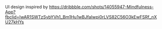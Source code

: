 UI design inspired by https://dribbble.com/shots/14055947-Mindfulness-App?fbclid=IwAR1SWTzSybYVh1_Bm1Hu1wBJfaIwpi0rLVS82C56O3kEwFSRf_nXU27kHYs
